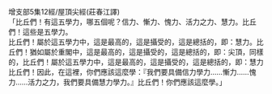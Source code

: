 增支部5集12經/屋頂尖經(莊春江譯)  
「比丘們！有這五學力，哪五個呢？信力、慚力、愧力、活力之力、慧力。比丘們！這些是五學力。  
比丘們！屬於這五學力中，這是最高的，這是攝受的，這是總括的，即：慧力。比丘們！猶如屬於重閣中，這是最高的，這是攝受的，這是總括的，即：尖頂，同樣的，比丘們！屬於這五學力中，這是最高的，這是攝受的，這是總括的，即：慧力  
比丘們！因此，在這裡，你們應該這麼學：『我們要具備信力學力……慚力……愧力……活力之力，我們要具備慧力學力。』比丘們！你們應該這麼學。」  
  
  
